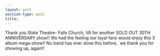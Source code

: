 ```yaml
---
layout: post
section-type: post
title: 
---
```


<p>Thank you State Theatre-&nbsp;Falls Church, VA for another SOLD OUT 30TH ANNIVERSARY show!! We had the feeling our loyal fans would enjoy this 3 album mega-show!! No band has ever done this before, &nbsp;we thank you for showing up, again!!&nbsp;</p>
